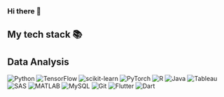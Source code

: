 ### Hi there 👋






<h2> My tech stack 📚 </h2>

## Data Analysis
![Python](https://img.shields.io/badge/-Python-3776AB?style=for-the-badge&logo=Python&logoColor=white)
![TensorFlow](https://img.shields.io/badge/-TensorFlow-FF6F00?style=for-the-badge&logo=TensorFlow&logoColor=white)
![scikit-learn](https://img.shields.io/badge/-scikitlearn-F7931E?style=for-the-badge&logo=scikit-learn&logoColor=white)
![PyTorch](https://img.shields.io/badge/-PyTorch-EE4C2C?style=for-the-badge&logo=PyTorch&logoColor=white)
![R](https://img.shields.io/badge/-R-276DC3?style=for-the-badge&logo=R&logoColor=white)
![Java](https://img.shields.io/badge/-Java-007396?style=for-the-badge&logo=Java&logoColor=white)
![Tableau](https://img.shields.io/badge/-Tableau-E97627?style=for-the-badge&logo=Tableau&logoColor=white)
![SAS](https://img.shields.io/badge/-SAS-007396?style=for-the-badge&logo=SAS&logoColor=white)
![MATLAB](https://img.shields.io/badge/-MATLAB-007396?style=for-the-badge&logo=MATLAB&logoColor=white)
![MySQL](https://img.shields.io/badge/-MySQL-4479A1?style=for-the-badge&logo=MySQL&logoColor=white)
![Git](https://img.shields.io/badge/-Git-F05032?style=for-the-badge&logo=git&logoColor=ffffff)
![Flutter](https://img.shields.io/badge/-Flutter-02569B?style=for-the-badge&logo=Flutter&logoColor=ffffff)
![Dart](https://img.shields.io/badge/-Dart-0175C2?style=for-the-badge&logo=Dart&logoColor=ffffff)




<!--
**ssh1419/ssh1419** is a ✨ _special_ ✨ repository because its `README.md` (this file) appears on your GitHub profile.

Here are some ideas to get you started:

- 🔭 I’m currently working on ...
- 🌱 I’m currently learning ...
- 👯 I’m looking to collaborate on ...
- 🤔 I’m looking for help with ...
- 💬 Ask me about ...
- 📫 How to reach me: ...
- 😄 Pronouns: ...
- ⚡ Fun fact: ...
-->
